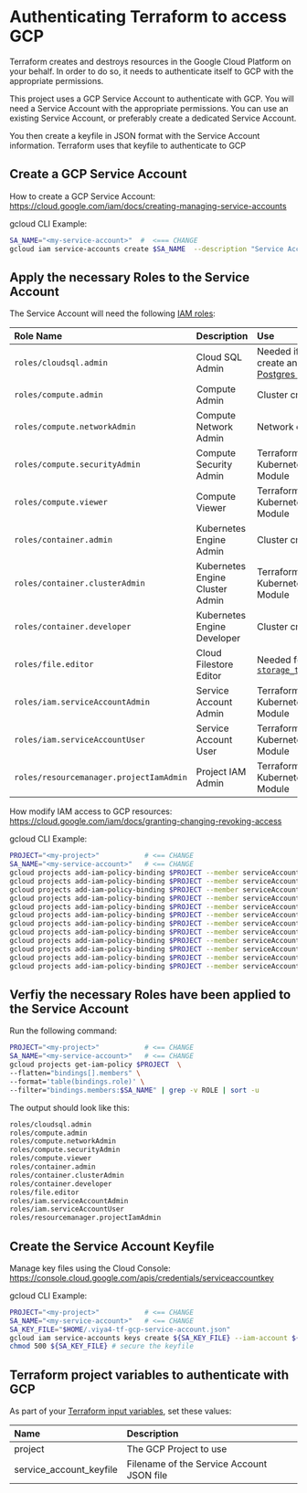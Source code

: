 # Authenticating Terraform to access GCP

Terraform creates and destroys resources in the Google Cloud Platform on your behalf.
In order to do so, it needs to authenticate itself to GCP with the appropriate permissions.

This project uses a GCP Service Account to authenticate with GCP. You will need a Service Account with the appropriate permissions. You can use an existing Service Account, or preferably create a dedicated Service Account.

You then create a keyfile in JSON format with the Service Account information. Terraform uses that keyfile to authenticate to GCP

## Create a GCP Service Account

How to create a GCP Service Account: https://cloud.google.com/iam/docs/creating-managing-service-accounts

gcloud CLI Example:

```bash
SA_NAME="<my-service-account>"  #  <=== CHANGE
gcloud iam service-accounts create $SA_NAME  --description "Service Account used Terraform Viya4 Infrastructure" --display-name "$SA_NAME"
```

## Apply the necessary Roles to the Service Account

The Service Account will need the following [IAM roles](https://cloud.google.com/compute/docs/access/iam#predefinedroles):

| Role Name | Description | Use |
| :--- | :--- | :--- |
| `roles/cloudsql.admin` | Cloud SQL Admin | Needed if you create an [SQL Postgres instance](../CONFIG-VARS.md#postgres) |
| `roles/compute.admin` | Compute Admin | Cluster creation |
| `roles/compute.networkAdmin` | Compute Network Admin | Network creaation |
| `roles/compute.securityAdmin` | Compute Security Admin | Terraform Kubernetes Engine Module |
| `roles/compute.viewer` | Compute Viewer | Terraform Kubernetes Engine Module |
| `roles/container.admin` | Kubernetes Engine Admin | Cluster creation |
| `roles/container.clusterAdmin` | Kubernetes Engine Cluster Admin | Terraform Kubernetes Engine Module |
| `roles/container.developer` | Kubernetes Engine Developer | Cluster creation |
| `roles/file.editor` | Cloud Filestore Editor | Needed for [`storage_type=="HA"`](../CONFIG-VARS.md#storage) |
| `roles/iam.serviceAccountAdmin` | Service Account Admin | Terraform Kubernetes Engine Module |
| `roles/iam.serviceAccountUser` | Service Account User | Terraform Kubernetes Engine Module |
| `roles/resourcemanager.projectIamAdmin` | Project IAM Admin | Terraform Kubernetes Engine Module |

How modify IAM access to GCP resources:  https://cloud.google.com/iam/docs/granting-changing-revoking-access

gcloud CLI Example:
```bash
PROJECT="<my-project>"           # <== CHANGE
SA_NAME="<my-service-account>"   # <== CHANGE
gcloud projects add-iam-policy-binding $PROJECT --member serviceAccount:${SA_NAME}@${PROJECT}.iam.gserviceaccount.com --role roles/cloudsql.admin
gcloud projects add-iam-policy-binding $PROJECT --member serviceAccount:${SA_NAME}@${PROJECT}.iam.gserviceaccount.com --role roles/compute.admin
gcloud projects add-iam-policy-binding $PROJECT --member serviceAccount:${SA_NAME}@${PROJECT}.iam.gserviceaccount.com --role roles/compute.networkAdmin
gcloud projects add-iam-policy-binding $PROJECT --member serviceAccount:${SA_NAME}@${PROJECT}.iam.gserviceaccount.com --role roles/compute.securityAdmin
gcloud projects add-iam-policy-binding $PROJECT --member serviceAccount:${SA_NAME}@${PROJECT}.iam.gserviceaccount.com --role roles/compute.viewer
gcloud projects add-iam-policy-binding $PROJECT --member serviceAccount:${SA_NAME}@${PROJECT}.iam.gserviceaccount.com --role roles/container.admin
gcloud projects add-iam-policy-binding $PROJECT --member serviceAccount:${SA_NAME}@${PROJECT}.iam.gserviceaccount.com --role roles/container.clusterAdmin
gcloud projects add-iam-policy-binding $PROJECT --member serviceAccount:${SA_NAME}@${PROJECT}.iam.gserviceaccount.com --role roles/container.developer
gcloud projects add-iam-policy-binding $PROJECT --member serviceAccount:${SA_NAME}@${PROJECT}.iam.gserviceaccount.com --role roles/file.editor
gcloud projects add-iam-policy-binding $PROJECT --member serviceAccount:${SA_NAME}@${PROJECT}.iam.gserviceaccount.com --role roles/iam.serviceAccountAdmin
gcloud projects add-iam-policy-binding $PROJECT --member serviceAccount:${SA_NAME}@${PROJECT}.iam.gserviceaccount.com --role roles/iam.serviceAccountUser
gcloud projects add-iam-policy-binding $PROJECT --member serviceAccount:${SA_NAME}@${PROJECT}.iam.gserviceaccount.com --role roles/resourcemanager.projectIamAdmin
```

## Verfiy the necessary Roles have been applied to the Service Account

Run the following command:

```bash
PROJECT="<my-project>"           # <== CHANGE
SA_NAME="<my-service-account>"   # <== CHANGE
gcloud projects get-iam-policy $PROJECT  \
--flatten="bindings[].members" \
--format='table(bindings.role)' \
--filter="bindings.members:$SA_NAME" | grep -v ROLE | sort -u
```

The output should look like this:

```bash
roles/cloudsql.admin
roles/compute.admin
roles/compute.networkAdmin
roles/compute.securityAdmin
roles/compute.viewer
roles/container.admin
roles/container.clusterAdmin
roles/container.developer
roles/file.editor
roles/iam.serviceAccountAdmin
roles/iam.serviceAccountUser
roles/resourcemanager.projectIamAdmin
```

## Create the Service Account Keyfile

Manage key files using the Cloud Console: https://console.cloud.google.com/apis/credentials/serviceaccountkey

gcloud CLI Example:

```bash
PROJECT="<my-project>"           # <== CHANGE
SA_NAME="<my-service-account>"   # <== CHANGE
SA_KEY_FILE="$HOME/.viya4-tf-gcp-service-account.json"
gcloud iam service-accounts keys create ${SA_KEY_FILE} --iam-account ${SA_NAME}@${PROJECT}.iam.gserviceaccount.com
chmod 500 ${SA_KEY_FILE} # secure the keyfile
```

## Terraform project variables to authenticate with GCP

As part of your [Terraform input variables](../../README.md#customize-input-values), set these values:

| Name | Description |
| :--- | :--- |
| project | The GCP Project to use |
| service_account_keyfile | Filename of the Service Account JSON file |
